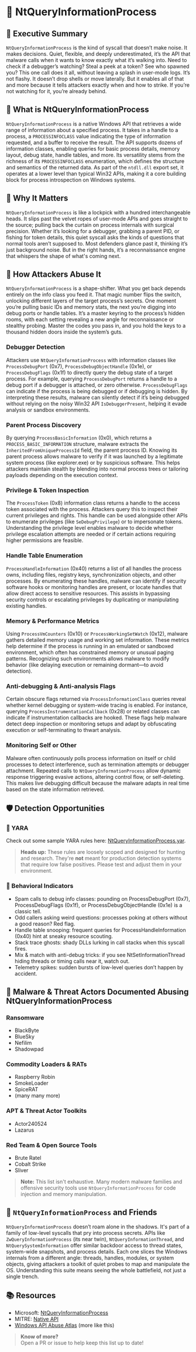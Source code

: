 # 🔬 NtQueryInformationProcess

## 🚀 Executive Summary
`NtQueryInformationProcess` is the kind of syscall that doesn’t make noise. It makes decisions. Quiet, flexible, and deeply underestimated, it’s the API that malware calls when it wants to know exactly what it’s walking into. Need to check if a debugger’s watching? Steal a peek at a token? See who spawned you? This one call does it all, without leaving a splash in user-mode logs. It’s not flashy. It doesn’t drop shells or move laterally. But it enables all of that and more because it tells attackers exactly when and how to strike. If you’re not watching for it, you’re already behind.

## 🧠 What is NtQueryInformationProcess
`NtQueryInformationProcess` is a native Windows API that retrieves a wide range of information about a specified process. It takes in a handle to a process, a `PROCESSINFOCLASS` value indicating the type of information requested, and a buffer to receive the result. The API supports dozens of information classes, enabling queries for basic process details, memory layout, debug state, handle tables, and more. Its versatility stems from the richness of its `PROCESSINFOCLASS` enumeration, which defines the structure and semantics of the returned data. As part of the `ntdll.dll` export set, it operates at a lower level than typical Win32 APIs, making it a core building block for process introspection on Windows systems.

## 🚩 Why It Matters
`NtQueryInformationProcess` is like a lockpick with a hundred interchangeable heads. It slips past the velvet ropes of user-mode APIs and goes straight to the source; pulling back the curtain on process internals with surgical precision. Whether it’s looking for a debugger, grabbing a parent PID, or fishing for token details, this quiet syscall asks the kinds of questions that normal tools aren’t supposed to. Most defenders glance past it, thinking it’s just background noise. But in the right hands, it’s a reconnaissance engine that whispers the shape of what's coming next.

## 🧬 How Attackers Abuse It

`NtQueryInformationProcess` is a shape-shifter. What you get back depends entirely on the info class you feed it. That magic number flips the switch, unlocking different layers of the target process’s secrets. One moment you’re pulling basic IDs and memory stats, the next you’re digging into debug ports or handle tables. It’s a master keyring to the process’s hidden rooms, with each setting revealing a new angle for reconnaissance or stealthy probing. Master the codes you pass in, and you hold the keys to a thousand hidden doors inside the system’s guts.

### Debugger Detection
Attackers use `NtQueryInformationProcess` with information classes like `ProcessDebugPort` (0x7), `ProcessDebugObjectHandle` (0x1e), or `ProcessDebugFlags` (0x1f) to directly query the debug state of a target process. For example, querying `ProcessDebugPort` returns a handle to a debug port if a debugger is attached, or zero otherwise. `ProcessDebugFlags` can indicate if the process is being debugged or if debugging is hidden. By interpreting these results, malware can silently detect if it’s being debugged without relying on the noisy Win32 API `IsDebuggerPresent`, helping it evade analysis or sandbox environments.

### Parent Process Discovery
By querying `ProcessBasicInformation` (0x0), which returns a `PROCESS_BASIC_INFORMATION` structure, malware extracts the `InheritedFromUniqueProcessId` field, the parent process ID. Knowing its parent process allows malware to verify if it was launched by a legitimate system process (like explorer.exe) or by suspicious software. This helps attackers maintain stealth by blending into normal process trees or tailoring payloads depending on the execution context.

### Privilege & Token Inspection
The `ProcessToken` (0x8) information class returns a handle to the access token associated with the process. Attackers query this to inspect their current privileges and rights. This handle can be used alongside other APIs to enumerate privileges (like `SeDebugPrivilege`) or to impersonate tokens. Understanding the privilege level enables malware to decide whether privilege escalation attempts are needed or if certain actions requiring higher permissions are feasible.

### Handle Table Enumeration
`ProcessHandleInformation` (0x40) returns a list of all handles the process owns, including files, registry keys, synchronization objects, and other processes. By enumerating these handles, malware can identify if security software hooks or monitoring handles are present, or locate handles that allow direct access to sensitive resources. This assists in bypassing security controls or escalating privileges by duplicating or manipulating existing handles.

### Memory & Performance Metrics
Using `ProcessVmCounters` (0x10) or `ProcessWorkingSetWatch` (0x12), malware gathers detailed memory usage and working set information. These metrics help determine if the process is running in an emulated or sandboxed environment, which often has constrained memory or unusual paging patterns. Recognizing such environments allows malware to modify behavior (like delaying execution or remaining dormant—to avoid detection).

### Anti-debugging & Anti-analysis Flags
Certain obscure flags returned via `ProcessInformationClass` queries reveal whether kernel debugging or system-wide tracing is enabled. For instance, querying `ProcessInstrumentationCallback` (0x28) or related classes can indicate if instrumentation callbacks are hooked. These flags help malware detect deep inspection or monitoring setups and adapt by obfuscating execution or self-terminating to thwart analysis.

### Monitoring Self or Other
Malware often continuously polls process information on itself or child processes to detect interference, such as termination attempts or debugger attachment. Repeated calls to `NtQueryInformationProcess` allow dynamic response triggering evasive actions, altering control flow, or self-deleting. This makes live debugging difficult because the malware adapts in real time based on the state information retrieved.


## 🛡️ Detection Opportunities

### 🔹 YARA
Check out some sample YARA rules here: [NtQueryInformationProcess.yar](./NtQueryInformationProcess.yar).

> **Heads up:** These rules are loosely scoped and designed for hunting and research. They're **not** meant for production detection systems that require low false positives. Please test and adjust them in your environment.

### 🔸 Behavioral Indicators
 - Spam calls to debug info classes: pounding on ProcessDebugPort (0x7), ProcessDebugFlags (0x1f), or ProcessDebugObjectHandle (0x1e) is a classic tell.
 - Odd callers asking weird questions: processes poking at others without a good reason? Red flag.
 - Handle table snooping: frequent queries for ProcessHandleInformation (0x40) hint at sneaky resource scouting.
 - Stack trace ghosts: shady DLLs lurking in call stacks when this syscall fires.
 - Mix & match with anti-debug tricks: if you see NtSetInformationThread hiding threads or timing calls near it, watch out.
 - Telemetry spikes: sudden bursts of low-level queries don’t happen by accident.

## 🦠 Malware & Threat Actors Documented Abusing NtQueryInformationProcess

### Ransomware
- BlackByte
- BlueSky
- Nefilim
- Shadowpad

### Commodity Loaders & RATs
- Raspberry Robin
- SmokeLoader
- SpiceRAT
- (many many more)

### APT & Threat Actor Toolkits
 - Actor240524
 - Lazarus

### Red Team & Open Source Tools
 - Brute Ratel
 - Cobalt Strike
 - Sliver
 

> **Note:** This list isn't exhaustive. Many modern malware families and offensive security tools use `NtQueryInformationProcess` for code injection and memory manipulation.

## 🧵 `NtQueryInformationProcess` and Friends
`NtQueryInformationProcess` doesn’t roam alone in the shadows. It's part of a family of low-level syscalls that pry into process secrets. APIs like `ZwQueryInformationProcess` (its near twin), `NtQueryInformationThread`, and `NtQuerySystemInformation` offer similar backdoor access to thread states, system-wide snapshots, and process details. Each one slices the Windows internals from a different angle: threads, handles, modules, or system objects, giving attackers a toolkit of quiet probes to map and manipulate the OS. Understanding this suite means seeing the whole battlefield, not just a single trench.

## 📚 Resources
 - Microsoft: [NtQueryInformationProcess](https://learn.microsoft.com/en-us/windows/win32/api/winternl/nf-winternl-ntqueryinformationprocess)
 - MITRE: [Native API](https://attack.mitre.org/techniques/T1106/)
 - [Windows API Abuse Atlas](https://github.com/danafaye/WindowsAPIAbuseAtlas) (more like this)

> **Know of more?**  
> Open a PR or issue to help keep this list up to date!